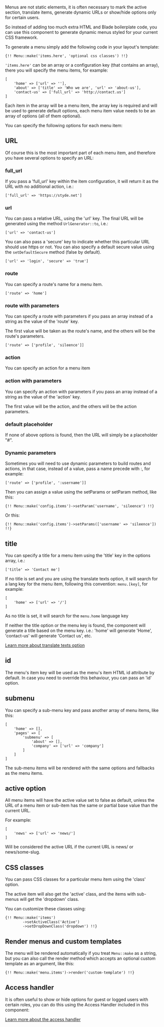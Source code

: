 Menus are not static elements,  it is often necessary to mark the active section, translate items, generate dynamic URLs or show/hide options only for certain users.

So instead of adding too much extra HTML and Blade boilerplate code, you can use this component to generate dynamic menus styled for your current CSS framework.

To generate a menu simply add the following code in your layout's template:

`{!! Menu::make('items.here', 'optional css classes') !!}`

`'items.here'` can be an array or a configuration key (that contains an array), there you will specify the menu items, for example:

```
[
	'home' => ['url' => ''],
	'about' => ['title' => 'Who we are', 'url' => 'about-us'],
	'contact-us' => ['full_url' => 'http://contact.us']
]
```

Each item in the array will be a menu item, the array key is required and will be used to generate default options, each menu item value needs to be an array of options (all of them optional).

You can specify the following options for each menu item:

## URL

Of course this is the most important part of each menu item, and therefore you have several options to specify an URL:

### full_url

If you pass a 'full_url' key within the item configuration, it will return it as the URL with no additional action, i.e.:

`['full_url' => 'https://styde.net']`

### url

You can pass a relative URL, using the 'url' key. The final URL will be generated using the method `UrlGenerator::to`, i.e.:

`['url' => 'contact-us']`

You can also pass a 'secure' key to indicate whether this particular URL should use https or not. You can also specify a default secure value using the `setDefaultSecure` method (false by default).

`['url' => 'login', 'secure' => 'true']`

### route

You can specify a route's name for a menu item.

`['route' => 'home']`

### route with parameters

You can specify a route with parameters if you pass an array instead of a string as the value of the 'route' key.

The first value will be taken as the route's name, and the others will be the route's parameters.

`['route' => ['profile', 'sileence']]`

### action

You can specify an action for a menu item

### action with parameters

You can specify an action with parameters if you pass an array instead of a string as the value of the 'action' key.

The first value will be the action, and the others will be the action parameters.

### default placeholder

If none of above options is found, then the URL will simply be a placeholder "#".

### Dynamic parameters

Sometimes you will need to use dynamic parameters to build routes and actions, in that case, instead of a value, pass a name precede with :, for example:

`['route' => ['profile', ':username']]`

Then you can assign a value using the setParams or setParam method, like this:

`{!! Menu::make('config.items')->setParam('username', 'sileence') !!}`

Or this:

`{!! Menu::make('config.items')->setParams(['username' => 'sileence']) !!}`

## title

You can specify a title for a menu item using the 'title' key in the options array, i.e.:

`['title' => 'Contact me']`

If no title is set and you are using the translate texts option, it will search for a lang key for the menu item, following this convention: `menu.[key]`, for example:

```
[
    'home' => ['url' => '/']
]
```

As no title is set, it will search for the `menu.home` language key

If neither the title option or the menu key is found, the component will generate a title based on the menu key. i.e.: 'home' will generate 'Home', 'contact-us' will generate 'Contact us', etc.

[Learn more about translate texts option](Internationalization)

## id

The menu's item key will be used as the menu's item HTML id attribute by default. In case you need to override this behaviour, you can pass an 'id' option.

## submenu

You can specify a sub-menu key and pass another array of menu items, like this:

```
[
    'home' => [],
    'pages' => [
        'submenu' => [
            'about' => [],
            'company' => ['url' => 'company']
        ]
    ]
]
```

The sub-menu items will be rendered with the same options and fallbacks as the menu items.

## active option

All menu items will have the active value set to false as default, unless the URL of a menu item or sub-item has the same or partial base value than the current URL.

For example: 

```
[
    'news' => ['url' => 'news/']
]
```

Will be considered the active URL if the current URL is news/ or news/some-slug.

## CSS classes

You can pass CSS classes for a particular menu item using the 'class' option.

The active item will also get the 'active' class, and the items with sub-menus will get the 'dropdown' class.

You can customize these classes using:

```
{!! Menu::make('items')
        ->setActiveClass('Active')
        ->setDropDownClass('dropdown') !!}
```

## Render menus and custom templates

The menu will be rendered automatically if you treat `Menu::make` as a string, but you can also call the render method which accepts an optional custom template as an argument, like this:

`{!! Menu::make('menu.items')->render('custom-template') !!}`

## Access handler

It is often useful to show or hide options for guest or logged users with certain roles, you can do this using the Access Handler included in this component:

[Learn more about the access handler](Access_handler)